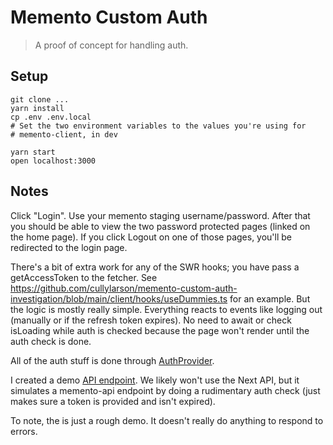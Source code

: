 # Memento Custom Auth

> A proof of concept for handling auth.

## Setup

```
git clone ...
yarn install
cp .env .env.local
# Set the two environment variables to the values you're using for
# memento-client, in dev

yarn start
open localhost:3000
```

## Notes

Click "Login". Use your memento staging username/password. After that you should be able to view the two password protected pages (linked on the home page). If you click Logout on one of those pages, you'll be redirected to the login page.

There's a bit of extra work for any of the SWR hooks; you have pass a getAccessToken to the fetcher. See https://github.com/cullylarson/memento-custom-auth-investigation/blob/main/client/hooks/useDummies.ts for an example. But the logic is mostly really simple. Everything reacts to events like logging out (manually or if the refresh token expires). No need to await or check isLoading while auth is checked because the page won't render until the auth check is done.

All of the auth stuff is done through [AuthProvider](https://github.com/cullylarson/memento-custom-auth-investigation/blob/main/client/app/AuthProvider.tsx).

I created a demo [API endpoint](https://github.com/cullylarson/memento-custom-auth-investigation/blob/main/pages/api/dummy.ts). We likely won't use the Next API, but it simulates a memento-api endpoint by doing a rudimentary auth check (just makes sure a token is provided and isn't expired).

To note, the is just a rough demo. It doesn't really do anything to respond to errors.
